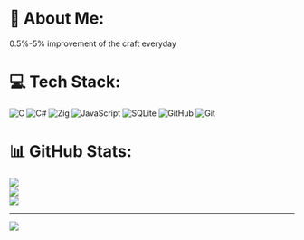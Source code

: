# 💫 About Me:
0.5%-5% improvement of the craft everyday


# 💻 Tech Stack:
![C](https://img.shields.io/badge/c-%2300599C.svg?style=for-the-badge&logo=c&logoColor=white) ![C#](https://img.shields.io/badge/c%23-%23239120.svg?style=for-the-badge&logo=csharp&logoColor=white) ![Zig](https://img.shields.io/badge/Zig-%23F7A41D.svg?style=for-the-badge&logo=zig&logoColor=white) ![JavaScript](https://img.shields.io/badge/javascript-%23323330.svg?style=for-the-badge&logo=javascript&logoColor=%23F7DF1E) ![SQLite](https://img.shields.io/badge/sqlite-%2307405e.svg?style=for-the-badge&logo=sqlite&logoColor=white) ![GitHub](https://img.shields.io/badge/github-%23121011.svg?style=for-the-badge&logo=github&logoColor=white) ![Git](https://img.shields.io/badge/git-%23F05033.svg?style=for-the-badge&logo=git&logoColor=white)
# 📊 GitHub Stats:
![](https://github-readme-stats.vercel.app/api?username=timocheu&theme=gruvbox&hide_border=false&include_all_commits=false&count_private=false)<br/>
![](https://github-readme-streak-stats.herokuapp.com/?user=timocheu&theme=gruvbox&hide_border=false)<br/>
![](https://github-readme-stats.vercel.app/api/top-langs/?username=timocheu&theme=gruvbox&hide_border=false&include_all_commits=false&count_private=false&layout=compact)

---
[![](https://visitcount.itsvg.in/api?id=timocheu&icon=0&color=7)](https://visitcount.itsvg.in)

<!-- Proudly created with GPRM ( https://gprm.itsvg.in ) -->
